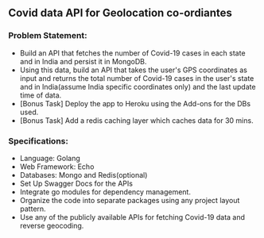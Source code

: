 ## Covid data API for Geolocation co-ordiantes

### Problem Statement:
* Build an API that fetches the number of Covid-19 cases in each state and in India
and persist it in MongoDB.
* Using this data, build an API that takes the user's GPS coordinates as input and
returns the total number of Covid-19 cases in the user's state and in
India(assume India specific coordinates only) and the last update time of data.
* [Bonus Task] Deploy the app to Heroku using the Add-ons for the DBs used.
* [Bonus Task] Add a redis caching layer which caches data for 30 mins.

### Specifications:
* Language: Golang
* Web Framework: Echo
* Databases: Mongo and Redis(optional)
* Set Up Swagger Docs for the APIs
* Integrate go modules for dependency management.
* Organize the code into separate packages using any project layout pattern.
* Use any of the publicly available APIs for fetching Covid-19 data and reverse
geocoding.

